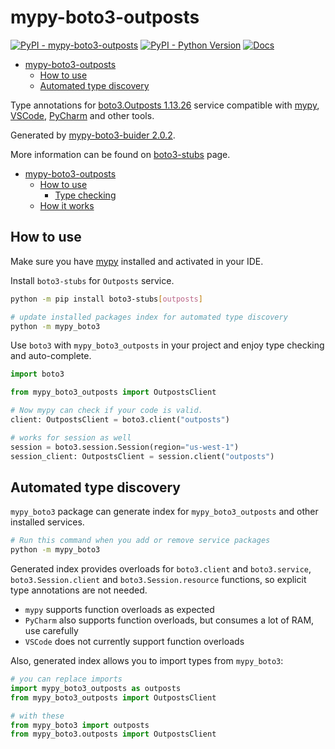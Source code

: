 # mypy-boto3-outposts

[![PyPI - mypy-boto3-outposts](https://img.shields.io/pypi/v/mypy-boto3-outposts.svg?color=blue)](https://pypi.org/project/mypy-boto3-outposts)
[![PyPI - Python Version](https://img.shields.io/pypi/pyversions/mypy-boto3-outposts.svg?color=blue)](https://pypi.org/project/mypy-boto3-outposts)
[![Docs](https://img.shields.io/readthedocs/mypy-boto3-builder.svg?color=blue)](https://mypy-boto3-builder.readthedocs.io/)

- [mypy-boto3-outposts](#mypy-boto3-outposts)
  - [How to use](#how-to-use)
  - [Automated type discovery](#automated-type-discovery)


Type annotations for
[boto3.Outposts 1.13.26](https://boto3.amazonaws.com/v1/documentation/api/1.13.26/reference/services/outposts.html#Outposts) service
compatible with [mypy](https://github.com/python/mypy), [VSCode](https://code.visualstudio.com/),
[PyCharm](https://www.jetbrains.com/pycharm/) and other tools.

Generated by [mypy-boto3-buider 2.0.2](https://github.com/vemel/mypy_boto3_builder).

More information can be found on [boto3-stubs](https://pypi.org/project/boto3-stubs/) page.

- [mypy-boto3-outposts](#mypy-boto3-outposts)
  - [How to use](#how-to-use)
    - [Type checking](#type-checking)
  - [How it works](#how-it-works)

## How to use

Make sure you have [mypy](https://github.com/python/mypy) installed and activated in your IDE.

Install `boto3-stubs` for `Outposts` service.

```bash
python -m pip install boto3-stubs[outposts]

# update installed packages index for automated type discovery
python -m mypy_boto3
```

Use `boto3` with `mypy_boto3_outposts` in your project and enjoy type checking and auto-complete.

```python
import boto3

from mypy_boto3_outposts import OutpostsClient

# Now mypy can check if your code is valid.
client: OutpostsClient = boto3.client("outposts")

# works for session as well
session = boto3.session.Session(region="us-west-1")
session_client: OutpostsClient = session.client("outposts")

```

## Automated type discovery

`mypy_boto3` package can generate index for `mypy_boto3_outposts` and other installed services.

```bash
# Run this command when you add or remove service packages
python -m mypy_boto3
```

Generated index provides overloads for `boto3.client` and `boto3.service`,
`boto3.Session.client` and `boto3.Session.resource` functions,
so explicit type annotations are not needed.

- `mypy` supports function overloads as expected
- `PyCharm` also supports function overloads, but consumes a lot of RAM, use carefully
- `VSCode` does not currently support function overloads

Also, generated index allows you to import types from `mypy_boto3`:

```python
# you can replace imports
import mypy_boto3_outposts as outposts
from mypy_boto3_outposts import OutpostsClient

# with these
from mypy_boto3 import outposts
from mypy_boto3.outposts import OutpostsClient
```
